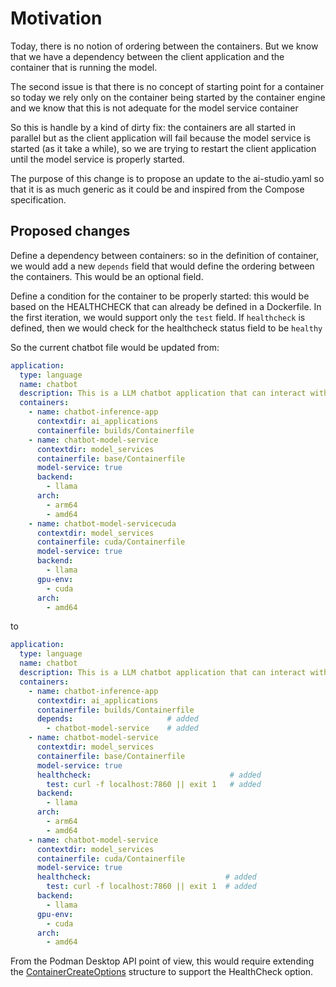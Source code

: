 # Motivation

Today, there is no notion of ordering between the containers. But we know that we have a dependency between
the client application and the container that is running the model.

The second issue is that there is no concept of starting point for a container so today we rely only on the
container being started by the container engine and we know that this is not adequate for the model service container

So this is handle by a kind of dirty fix: the containers are all started in parallel but as the client application
will fail because the model service is started (as it take a while), so we are trying to restart the client application
until the model service is properly started.

The purpose of this change is to propose an update to the ai-studio.yaml so that it is as much generic as it
could be and inspired from the Compose specification.

## Proposed changes

Define a dependency between containers: so in the definition of container, we would add a new ```depends``` field
that would define the ordering between the containers. This would be an optional field.

Define a condition for the container to be properly started: this would be based on the HEALTHCHECK that can already
be defined in a Dockerfile. In the first iteration, we would support only the ```test``` field. If ```healthcheck``` is defined,
then we would check for the healthcheck status field to be ```healthy```

So the current chatbot file would be updated from:

```yaml
application:
  type: language
  name: chatbot
  description: This is a LLM chatbot application that can interact with a llamacpp model-service
  containers:
    - name: chatbot-inference-app
      contextdir: ai_applications
      containerfile: builds/Containerfile
    - name: chatbot-model-service
      contextdir: model_services
      containerfile: base/Containerfile
      model-service: true
      backend: 
        - llama
      arch:
        - arm64
        - amd64
    - name: chatbot-model-servicecuda
      contextdir: model_services
      containerfile: cuda/Containerfile
      model-service: true 
      backend: 
        - llama
      gpu-env:
        - cuda
      arch: 
        - amd64
```

to

```yaml
application:
  type: language
  name: chatbot
  description: This is a LLM chatbot application that can interact with a llamacpp model-service
  containers:
    - name: chatbot-inference-app
      contextdir: ai_applications
      containerfile: builds/Containerfile
      depends:                     # added
        - chatbot-model-service    # added
    - name: chatbot-model-service
      contextdir: model_services
      containerfile: base/Containerfile
      model-service: true
      healthcheck:                               # added
        test: curl -f localhost:7860 || exit 1   # added
      backend: 
        - llama
      arch:
        - arm64
        - amd64
    - name: chatbot-model-service
      contextdir: model_services
      containerfile: cuda/Containerfile
      model-service: true
      healthcheck:                              # added
        test: curl -f localhost:7860 || exit 1  # added
      backend: 
        - llama
      gpu-env:
        - cuda
      arch: 
        - amd64
```

From the Podman Desktop API point of view, this would require extending the
[ContainerCreateOptions](https://podman-desktop.io/api/interfaces/ContainerCreateOptions) structure to support the
HealthCheck option.
